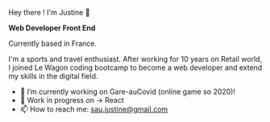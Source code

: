 Hey there ! I'm Justine 👋

**Web Developer Front End**

Currently based in France.

I'm a sports and travel enthusiast.
After working for 10 years on Retail world, I joined Le Wagon coding bootcamp to become a web developer and extend my skills in the digital field.


  * 🔭 I’m currently working on Gare-auCovid (online game so 2020)!
  * 🌱 Work in progress on -> React
  * 📫 How to reach me: sau.justine@gmail.com
